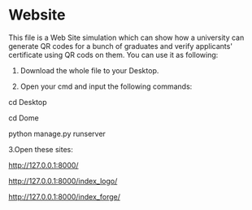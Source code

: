 # Website
This file is a Web Site simulation which can show how a university can generate QR codes for a bunch of graduates and verify applicants' certificate using QR cods on them.
You can use it as following:
1. Download the whole file to your Desktop.

2. Open your cmd and input the following commands:

cd Desktop

cd Dome

python manage.py runserver

3.Open these sites:

http://127.0.0.1:8000/

http://127.0.0.1:8000/index_logo/

http://127.0.0.1:8000/index_forge/
